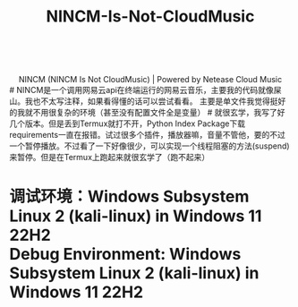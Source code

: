 # <center><bold>NINCM-Is-Not-CloudMusic</bold></center><br><br>

<center>NINCM (NINCM Is Not CloudMusic) | Powered by Netease Cloud Music</center>
#
NINCM是一个调用网易云api在终端运行的网易云音乐，主要我的代码就像屎山。我也不太写注释，如果看得懂的话可以尝试看看。
主要是单文件我觉得挺好的我就不用很复杂的环境（甚至没有配置文件全是变量）
# 就很玄学，我写了好几个版本。但是丢到Termux就打不开，Python Index Package下载requirements一直在报错。试过很多个插件，播放器嘛，音量不管他，要的不过一个暂停播放。不过看了一下好像很少，可以实现一个线程阻塞的方法(suspend)来暂停。但是在Termux上跑起来就很玄学了（跑不起来）

# 调试环境：Windows Subsystem Linux 2 (kali-linux) in Windows 11 22H2<br>Debug Environment: Windows Subsystem Linux 2 (kali-linux) in Windows 11 22H2
